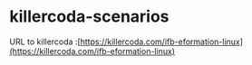 # killercoda-scenarios


URL to killercoda :[https://killercoda.com/ifb-eformation-linux](https://killercoda.com/ifb-eformation-linux)
